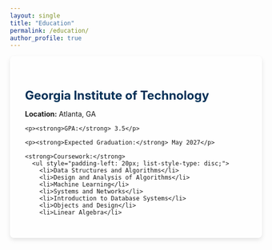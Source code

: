 ```yaml
---
layout: single
title: "Education"
permalink: /education/
author_profile: true
---
```


<style>
.page__content {
  background-image: url('/assets/images/tech_tower.jpg');
  background-size: cover;
  background-position: center;
  background-repeat: no-repeat;
  background-attachment: fixed;
  padding: 40px;
  border-radius: 8px;
  position: relative;
}

.page__content::before {
  content: '';
  position: absolute;
  top: 0;
  left: 0;
  right: 0;
  bottom: 0;
  background: rgba(255, 255, 255, 0.9);
  border-radius: 8px;
  z-index: -1;
}

.education-content {
  position: relative;
  z-index: 1;
  background: rgba(255, 255, 255, 0.75);
  padding: 30px;
  border-radius: 8px;
  box-shadow: 0 4px 8px rgba(0,0,0,0.1);
}

.education-content h2 {
  color: #003057;
  font-size: 24px;
  margin-bottom: 10px;
}

.education-content ul {
  list-style-type: none;
  padding-left: 0;
}

.education-content li {
  margin: 8px 0;
  color: #333;
}
</style>

<div class="education-content">
  <h2>Georgia Institute of Technology</h2>
  <p><strong>Location:</strong> Atlanta, GA</p>
  
    <p><strong>GPA:</strong> 3.5</p>
    
    <p><strong>Expected Graduation:</strong> May 2027</p>
    
    <strong>Coursework:</strong>
      <ul style="padding-left: 20px; list-style-type: disc;">
        <li>Data Structures and Algorithms</li>
        <li>Design and Analysis of Algorithms</li>
        <li>Machine Learning</li>
        <li>Systems and Networks</li>
        <li>Introduction to Database Systems</li>
        <li>Objects and Design</li>
        <li>Linear Algebra</li>
      
    
  </ul>
</div>
